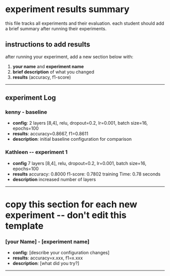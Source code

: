 # experiment results summary

this file tracks all experiments and their evaluation. each student should add a brief summary after running their experiments.

## instructions to add results

after running your experiment, add a new section below with:
1. **your name** and **experiment name**
2. **brief description** of what you changed
3. **results** (accuracy, f1-score)

---

## experiment Log

### kenny - baseline
- **config**: 2 layers [8,4], relu, dropout=0.2, lr=0.001, batch size=16, epochs=100
- **results**: accuracy=0.8667, f1=0.8611
- **description**: initial baseline configuration for comparison

### Kathleen -- experiment 1 
- **config** 7 layers [8,4], relu, dropout=0.2, lr=0.001, batch size=16, epochs=100
- **results** accuracy: 0.8000
f1-score: 0.7802
training Time: 0.78 seconds
- **description** increased number of layers

---

# copy this section for each new experiment -- don't edit this template
### [your Name] - [experiment name]  
- **config**: [describe your configuration changes]
- **results**: accuracy=x.xxx, f1=x.xxx
- **description**: [what did you try?]

---
<!-- add experiments summary above this line -->
